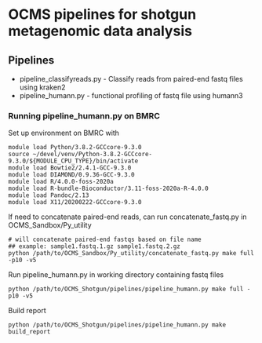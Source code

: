 # OCMS pipelines for shotgun metagenomic data analysis

## Pipelines

* pipeline_classifyreads.py - Classify reads from paired-end fastq files using kraken2
* pipeline_humann.py - functional profiling of fastq file using humann3

### Running pipeline_humann.py on BMRC
Set up environment on BMRC with

```
module load Python/3.8.2-GCCcore-9.3.0
source ~/devel/venv/Python-3.8.2-GCCcore-9.3.0/${MODULE_CPU_TYPE}/bin/activate
module load Bowtie2/2.4.1-GCC-9.3.0
module load DIAMOND/0.9.36-GCC-9.3.0
module load R/4.0.0-foss-2020a
module load R-bundle-Bioconductor/3.11-foss-2020a-R-4.0.0
module load Pandoc/2.13
module load X11/20200222-GCCcore-9.3.0
```

If need to concatenate paired-end reads, can run concatenate_fastq.py in OCMS_Sandbox/Py_utility
```
# will concatenate paired-end fastqs based on file name
## example: sample1.fastq.1.gz sample1.fastq.2.gz
python /path/to/OCMS_Sandbox/Py_utility/concatenate_fastq.py make full -p10 -v5
```

Run pipeline_humann.py in working directory containing fastq files
```
python /path/to/OCMS_Shotgun/pipelines/pipeline_humann.py make full -p10 -v5
```

Build report
```
python /path/to/OCMS_Shotgun/pipelines/pipeline_humann.py make build_report
```
